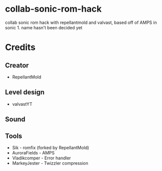 # collab-sonic-rom-hack
collab sonic rom hack with repellantmold and valvast, based off of AMPS in sonic 1.
name hasn't been decided yet

# Credits
## Creator
* RepellantMold
## Level design
* valvastYT
## Sound

## Tools
* Sik - romfix (forked by RepellantMold)
* AuroraFields - AMPS
* Vladikcomper - Error handler
* MarkeyJester - Twizzler compression